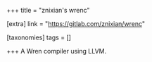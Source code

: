 +++
title = "znixian's wrenc"

[extra]
link = "https://gitlab.com/znixian/wrenc"

[taxonomies]
tags = []

+++
A Wren compiler using LLVM.
